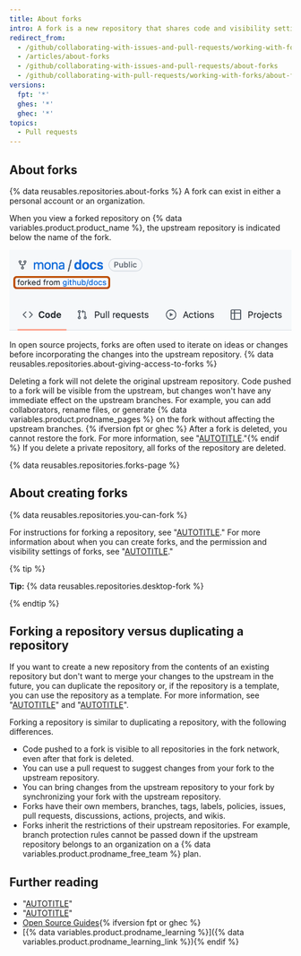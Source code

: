 ```yaml
---
title: About forks
intro: A fork is a new repository that shares code and visibility settings with the original “upstream” repository.
redirect_from:
  - /github/collaborating-with-issues-and-pull-requests/working-with-forks/about-forks
  - /articles/about-forks
  - /github/collaborating-with-issues-and-pull-requests/about-forks
  - /github/collaborating-with-pull-requests/working-with-forks/about-forks
versions:
  fpt: '*'
  ghes: '*'
  ghec: '*'
topics:
  - Pull requests
---
```


## About forks

{% data reusables.repositories.about-forks %} A fork can exist in either a personal account or an organization.

When you view a forked repository on {% data variables.product.product_name %}, the upstream repository is indicated below the name of the fork.

![Screenshot of a repository's page on GitHub. Below the name of the repository, "mona/docs", the text "forked from github/docs" is outlined in orange.](/assets/images/help/pull_requests/fork-path.png)

In open source projects, forks are often used to iterate on ideas or changes before incorporating the changes into the upstream repository. {% data reusables.repositories.about-giving-access-to-forks %}

Deleting a fork will not delete the original upstream repository. Code pushed to a fork will be visible from the upstream, but changes won't have any immediate effect on the upstream branches. For example, you can add collaborators, rename files, or generate {% data variables.product.prodname_pages %} on the fork without affecting the upstream branches. {% ifversion fpt or ghec %} After a fork is deleted, you cannot restore the fork. For more information, see "[AUTOTITLE](/repositories/creating-and-managing-repositories/restoring-a-deleted-repository)."{% endif %} If you delete a private repository, all forks of the repository are deleted.

{% data reusables.repositories.forks-page %}

## About creating forks

{% data reusables.repositories.you-can-fork %}

For instructions for forking a repository, see "[AUTOTITLE](/pull-requests/collaborating-with-pull-requests/working-with-forks/fork-a-repo)." For more information about when you can create forks, and the permission and visibility settings of forks, see "[AUTOTITLE](/pull-requests/collaborating-with-pull-requests/working-with-forks/about-permissions-and-visibility-of-forks)."

{% tip %}

**Tip:** {% data reusables.repositories.desktop-fork %}

{% endtip %}

## Forking a repository versus duplicating a repository

If you want to create a new repository from the contents of an existing repository but don't want to merge your changes to the upstream in the future, you can duplicate the repository or, if the repository is a template, you can use the repository as a template. For more information, see "[AUTOTITLE](/repositories/creating-and-managing-repositories/duplicating-a-repository)" and "[AUTOTITLE](/repositories/creating-and-managing-repositories/creating-a-repository-from-a-template)".

Forking a repository is similar to duplicating a repository, with the following differences.

* Code pushed to a fork is visible to all repositories in the fork network, even after that fork is deleted.
* You can use a pull request to suggest changes from your fork to the upstream repository.
* You can bring changes from the upstream repository to your fork by synchronizing your fork with the upstream repository.
* Forks have their own members, branches, tags, labels, policies, issues, pull requests, discussions, actions, projects, and wikis.
* Forks inherit the restrictions of their upstream repositories. For example, branch protection rules cannot be passed down if the upstream repository belongs to an organization on a {% data variables.product.prodname_free_team %} plan.

## Further reading

* "[AUTOTITLE](/pull-requests/collaborating-with-pull-requests/getting-started/about-collaborative-development-models)"
* "[AUTOTITLE](/pull-requests/collaborating-with-pull-requests/proposing-changes-to-your-work-with-pull-requests/creating-a-pull-request-from-a-fork)"
* [Open Source Guides](https://opensource.guide/){% ifversion fpt or ghec %}
* [{% data variables.product.prodname_learning %}]({% data variables.product.prodname_learning_link %}){% endif %}
